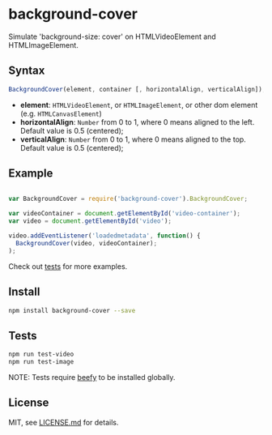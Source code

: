 # background-cover

Simulate 'background-size: cover' on HTMLVideoElement and HTMLImageElement.

## Syntax
```javascript
BackgroundCover(element, container [, horizontalAlign, verticalAlign]);
```

* **element**: `HTMLVideoElement`, or `HTMLImageElement`, or other dom element (e.g. `HTMLCanvasElement`)
* **horizontalAlign**: `Number` from 0 to 1, where 0 means aligned to the left. Default value is 0.5 (centered);
* **verticalAlign**: `Number` from 0 to 1, where 0 means aligned to the top. Default value is 0.5 (centered);


## Example
```javascript

var BackgroundCover = require('background-cover').BackgroundCover;

var videoContainer = document.getElementById('video-container');
var video = document.getElementById('video');

video.addEventListener('loadedmetadata', function() {
  BackgroundCover(video, videoContainer);
);
```
Check out [tests](http://github.com/Jam3/background-cover/blob/master/tests) for more examples.


## Install
```sh
npm install background-cover --save
``` 
 
## Tests
```sh
npm run test-video
npm run test-image
```
NOTE: Tests require [beefy](http://didact.us/beefy/) to be installed globally.

 
## License
MIT, see [LICENSE.md](http://github.com/Jam3/background-cover/blob/master/LICENSE) for details.
